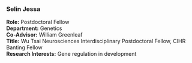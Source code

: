 ### Selin Jessa

**Role:** Postdoctoral Fellow  
**Department:** Genetics  
**Co-Advisor:** William Greenleaf  
**Title:** Wu Tsai Neurosciences Interdisciplinary Postdoctoral Fellow, CIHR Banting Fellow  
**Research Interests:** Gene regulation in development
